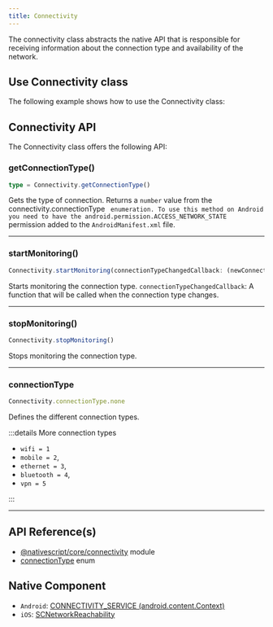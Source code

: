 ```yaml
---
title: Connectivity
---
```


The connectivity class abstracts the native API that is responsible for receiving information about the connection type and availability of the network.

## Use Connectivity class

The following example shows how to use the Connectivity class:

<!--Preview: https://stackblitz.com/edit/nativescript-stackblitz-templates-1xb9ys?file=app/main-view-model.ts -->


## Connectivity API
The Connectivity class offers the following API:

### getConnectionType()

```ts
type = Connectivity.getConnectionType()
```

Gets the type of connection.
Returns a `number` value from the connectivity.connectionType ` enumeration. To use this method on Android you need to have the android.permission.ACCESS_NETWORK_STATE` permission added to the `AndroidManifest.xml` file.

---
### startMonitoring()

```ts
Connectivity.startMonitoring(connectionTypeChangedCallback: (newConnectionType: number) => void): void
```

Starts monitoring the connection type.
`connectionTypeChangedCallback`:  A function that will be called when the connection type changes.

---
### stopMonitoring()

```ts
Connectivity.stopMonitoring()
```

Stops monitoring the connection type.

---

### connectionType

```ts
Connectivity.connectionType.none
```

Defines the different connection types.

:::details More connection types

- `wifi = 1`
- `mobile = 2`,
- `ethernet = 3`,
- `bluetooth = 4`,
- `vpn = 5`

:::

---

## API Reference(s)
- [@nativescript/core/connectivity](https://docs.nativescript.org/api-reference/modules.html#connectivity) module
- [connectionType](https://docs.nativescript.org/api-reference/modules.html#connectivity) enum  

## Native Component
- `Android`: [CONNECTIVITY_SERVICE (android.content.Context)](https://developer.android.com/reference/android/content/Context)
- `iOS`: [SCNetworkReachability](https://developer.apple.com/documentation/systemconfiguration/scnetworkreachability-g7d)
